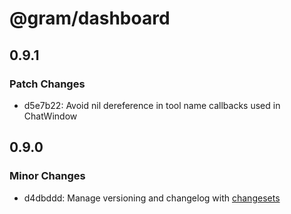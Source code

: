 # @gram/dashboard

## 0.9.1

### Patch Changes

- d5e7b22: Avoid nil dereference in tool name callbacks used in ChatWindow

## 0.9.0

### Minor Changes

- d4dbddd: Manage versioning and changelog with [changesets](https://github.com/changesets/changesets)
